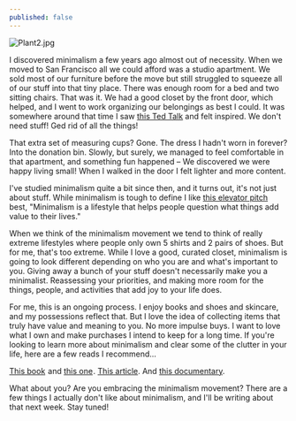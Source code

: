 ```yaml
---
published: false
---
```

![Plant2.jpg]({{site.baseurl}}/img_posts/Plant2.jpg)

I discovered minimalism a few years ago almost out of necessity. When we moved to San Francisco all we could afford was a studio apartment. We sold most of our furniture before the move but still struggled to squeeze all of our stuff into that tiny place. There was enough room for a bed and two sitting chairs. That was it. We had a good closet by the front door, which helped, and I went to work organizing our belongings as best I could. It was somewhere around that time I saw [this Ted Talk](https://www.ted.com/talks/graham_hill_less_stuff_more_happiness) and felt inspired. We don't need stuff! Ged rid of all the things!

That extra set of measuring cups? Gone. The dress I hadn't worn in forever? Into the donation bin. Slowly, but surely, we managed to feel comfortable in that apartment, and something fun happened – We discovered we were happy living small! When I walked in the door I felt lighter and more content. 

I've studied minimalism quite a bit since then, and it turns out, it's not just about stuff. While minimalism is tough to define I like [this elevator pitch](https://www.theminimalists.com/pitch/) best, "Minimalism is a lifestyle that helps people question what things add value to their lives."

When we think of the minimalism movement we tend to think of really extreme lifestyles where people only own 5 shirts and 2 pairs of shoes. But for me, that's too extreme. While I love a good, curated closet, minimalism is going to look different depending on who you are and what's important to you. Giving away a bunch of your stuff doesn't necessarily make you a minimalist. Reassessing your priorities, and making more room for the things, people, and activities that add joy to your life does.

For me, this is an ongoing process. I enjoy books and shoes and skincare, and my possessions reflect that. But I love the idea of collecting items that truly have value and meaning to you. No more impulse buys. I want to love what I own and make purchases I intend to keep for a long time.
If you're looking to learn more about minimalism and clear some of the clutter in your life, here are a few reads I recommend...

<a target="_blank" href="https://www.amazon.com/gp/product/0062414852/ref=as_li_tl?ie=UTF8&camp=1789&creative=9325&creativeASIN=0062414852&linkCode=as2&tag=redletterda04-20&linkId=74d0676f5830ef2dfb907e35227daf86">This book</a><img src="//ir-na.amazon-adsystem.com/e/ir?t=redletterda04-20&l=am2&o=1&a=0062414852" width="1" height="1" border="0" alt="" style="border:none !important; margin:0px !important;" /> and <a target="_blank" href="https://www.amazon.com/gp/product/1607747308/ref=as_li_tl?ie=UTF8&camp=1789&creative=9325&creativeASIN=1607747308&linkCode=as2&tag=redletterda04-20&linkId=ff25f7c8e5ed086b3484660ca99c4cf4">this one</a><img src="//ir-na.amazon-adsystem.com/e/ir?t=redletterda04-20&l=am2&o=1&a=1607747308" width="1" height="1" border="0" alt="" style="border:none !important; margin:0px !important;" />. [This article](http://www.telegraph.co.uk/women/life/how-my-year-of-tidying-up-changed-my-life-and-my-family/). And [this documentary](https://www.netflix.com/watch/80114460?trackId=13752289&tctx=0%2C0%2C7ad858e68432edc5b940ac486ffcf44529fbf46c%3A3ac8e1f6b3b77f10290612da31c03bc04b64c3ef).

What about you? Are you embracing the minimalism movement? There are a few things I actually don't like about minimalism, and I'll be writing about that next week. Stay tuned!
